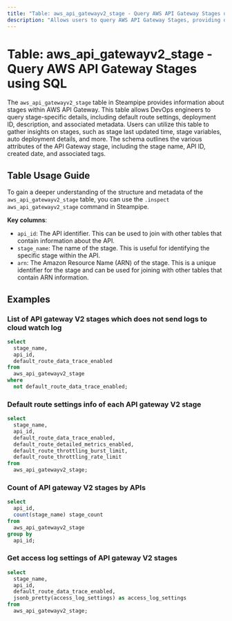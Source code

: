 ```yaml
---
title: "Table: aws_api_gatewayv2_stage - Query AWS API Gateway Stages using SQL"
description: "Allows users to query AWS API Gateway Stages, providing detailed information about each stage of the API Gateway."
---
```


# Table: aws_api_gatewayv2_stage - Query AWS API Gateway Stages using SQL

The `aws_api_gatewayv2_stage` table in Steampipe provides information about stages within AWS API Gateway. This table allows DevOps engineers to query stage-specific details, including default route settings, deployment ID, description, and associated metadata. Users can utilize this table to gather insights on stages, such as stage last updated time, stage variables, auto deployment details, and more. The schema outlines the various attributes of the API Gateway stage, including the stage name, API ID, created date, and associated tags.

## Table Usage Guide

To gain a deeper understanding of the structure and metadata of the `aws_api_gatewayv2_stage` table, you can use the `.inspect aws_api_gatewayv2_stage` command in Steampipe.

**Key columns**:

- `api_id`: The API identifier. This can be used to join with other tables that contain information about the API.
- `stage_name`: The name of the stage. This is useful for identifying the specific stage within the API.
- `arn`: The Amazon Resource Name (ARN) of the stage. This is a unique identifier for the stage and can be used for joining with other tables that contain ARN information.

## Examples

### List of API gateway V2 stages which does not send logs to cloud watch log

```sql
select
  stage_name,
  api_id,
  default_route_data_trace_enabled
from
  aws_api_gatewayv2_stage
where
  not default_route_data_trace_enabled;
```

### Default route settings info of each API gateway V2 stage

```sql
select
  stage_name,
  api_id,
  default_route_data_trace_enabled,
  default_route_detailed_metrics_enabled,
  default_route_throttling_burst_limit,
  default_route_throttling_rate_limit
from
  aws_api_gatewayv2_stage;
```

### Count of API gateway V2 stages by APIs

```sql
select
  api_id,
  count(stage_name) stage_count
from
  aws_api_gatewayv2_stage
group by
  api_id;
```

### Get access log settings of API gateway V2 stages

```sql
select
  stage_name,
  api_id,
  default_route_data_trace_enabled,
  jsonb_pretty(access_log_settings) as access_log_settings
from
  aws_api_gatewayv2_stage;
```
